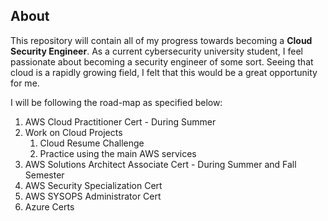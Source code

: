 ## About

This repository will contain all of my progress towards becoming a **Cloud Security Engineer**. As a current cybersecurity university student, I feel passionate about becoming a security engineer of some sort. Seeing that cloud is a rapidly growing field, I felt that this would be a great opportunity for me. 

I will be following the road-map as specified below:
1. AWS Cloud Practitioner Cert - During Summer
2. Work on Cloud Projects
	1. Cloud Resume Challenge
	2. Practice using the main AWS services
3. AWS Solutions Architect Associate Cert - During Summer and Fall Semester
4. AWS Security Specialization Cert 
5. AWS SYSOPS Administrator Cert
6. Azure Certs